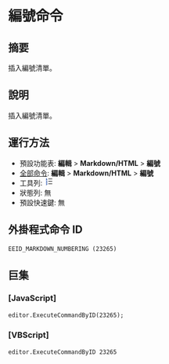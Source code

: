 # 編號命令

## 摘要

插入編號清單。

## 說明

插入編號清單。

## 運行方法

- 預設功能表: **編輯** \> **Markdown/HTML** \> **編號**
- [全部命令](../tools/all_commands): **編輯** \> **Markdown/HTML** \> **編號**
- 工具列: ![](../../images/numbering.png)
- 狀態列: 無
- 預設快速鍵: 無

## 外掛程式命令 ID

```
EEID_MARKDOWN_NUMBERING (23265)
```

## 巨集

### \[JavaScript\]

```
editor.ExecuteCommandByID(23265);
```

### \[VBScript\]

```
editor.ExecuteCommandByID 23265
```
